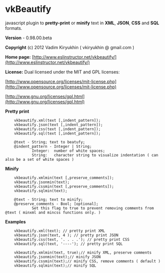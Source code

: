 # vkBeautify

javascript  plugin to **pretty-print** or **minify**
text in **XML**, **JSON**, **CSS** and **SQL** formats.

**Version** - 0.98.00.beta

**Copyright** (c) 2012 Vadim Kiryukhin ( vkiryukhin @ gmail.com )

**Home page:** [http://www.eslinstructor.net/vkbeautify/](http://www.eslinstructor.net/vkbeautify/) 

**License:** Dual licensed under
the MIT and GPL licenses:

[http://www.opensource.org/licenses/mit-license.php](http://www.opensource.org/licenses/mit-license.php)

[http://www.gnu.org/licenses/gpl.html](http://www.gnu.org/licenses/gpl.html)


   **Pretty print**

        vkbeautify.xml(text [,indent_pattern]);
        vkbeautify.json(text [,indent_pattern]);
        vkbeautify.css(text [,indent_pattern]);
        vkbeautify.sql(text [,indent_pattern]);

        @text - String; text to beatufy;
        @indent_pattern - Integer | String;
                Integer:  number of white spaces;
                String:   character string to visualize indentation ( can also be a set of white spaces )
  **Minify**

        vkbeautify.xmlmin(text [,preserve_comments]);
        vkbeautify.jsonmin(text);
        vkbeautify.cssmin(text [,preserve_comments]);
        vkbeautify.sqlmin(text);

        @text - String; text to minify;
        @preserve_comments - Bool; [optional];
                Set this flag to true to prevent removing comments from @text ( minxml and mincss functions only. )

   **Examples**
   
        vkbeautify.xml(text); // pretty print XML
        vkbeautify.json(text, 4 ); // pretty print JSON
        vkbeautify.css(text, '. . . .'); // pretty print CSS
        vkbeautify.sql(text, '----'); // pretty print SQL

        vkbeautify.xmlmin(text, true);// minify XML, preserve comments
        vkbeautify.jsonmin(text);// minify JSON
        vkbeautify.cssmin(text);// minify CSS, remove comments ( default )
        vkbeautify.sqlmin(text);// minify SQL

